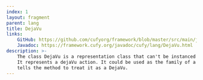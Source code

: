 ```yaml
---
index: 1
layout: fragment
parent: lang
title: DejaVu
links:
    GitHub: https://github.com/cufyorg/framework/blob/master/src/main/java/cufy/lang/DejaVu.java
    Javadoc: https://framework.cufy.org/javadoc/cufy/lang/DejaVu.html
description: >-
    The class DejaVu is a representation class that can't be instanced nor inherited.
    It represents a dejaVu action. It could be used as the family of a Clazz, so it
    tells the method to treat it as a DejaVu.
---
```

